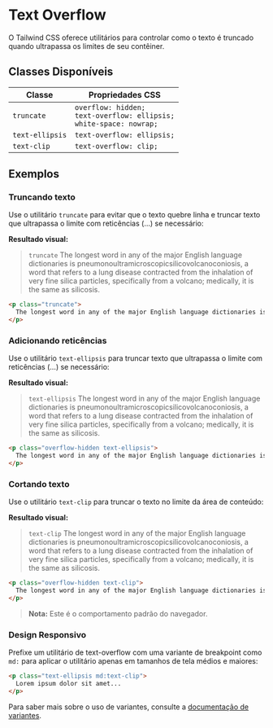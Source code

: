 # Text Overflow

O Tailwind CSS oferece utilitários para controlar como o texto é truncado quando ultrapassa os limites de seu contêiner.

## Classes Disponíveis

| Classe | Propriedades CSS |
|--------|------------------|
| `truncate` | `overflow: hidden;`<br>`text-overflow: ellipsis;`<br>`white-space: nowrap;` |
| `text-ellipsis` | `text-overflow: ellipsis;` |
| `text-clip` | `text-overflow: clip;` |

## Exemplos

### Truncando texto

Use o utilitário `truncate` para evitar que o texto quebre linha e truncar texto que ultrapassa o limite com reticências (…) se necessário:

**Resultado visual:**
> `truncate` The longest word in any of the major English language dictionaries is pneumonoultramicroscopicsilicovolcanoconiosis, a word that refers to a lung disease contracted from the inhalation of very fine silica particles, specifically from a volcano; medically, it is the same as silicosis.

```html
<p class="truncate">
  The longest word in any of the major English language dictionaries is pneumonoultramicroscopicsilicovolcanoconiosis...
</p>
```

### Adicionando reticências

Use o utilitário `text-ellipsis` para truncar texto que ultrapassa o limite com reticências (…) se necessário:

**Resultado visual:**
> `text-ellipsis` The longest word in any of the major English language dictionaries is pneumonoultramicroscopicsilicovolcanoconiosis, a word that refers to a lung disease contracted from the inhalation of very fine silica particles, specifically from a volcano; medically, it is the same as silicosis.

```html
<p class="overflow-hidden text-ellipsis">
  The longest word in any of the major English language dictionaries is pneumonoultramicroscopicsilicovolcanoconiosis...
</p>
```

### Cortando texto

Use o utilitário `text-clip` para truncar o texto no limite da área de conteúdo:

**Resultado visual:**
> `text-clip` The longest word in any of the major English language dictionaries is pneumonoultramicroscopicsilicovolcanoconiosis, a word that refers to a lung disease contracted from the inhalation of very fine silica particles, specifically from a volcano; medically, it is the same as silicosis.

```html
<p class="overflow-hidden text-clip">
  The longest word in any of the major English language dictionaries is pneumonoultramicroscopicsilicovolcanoconiosis...
</p>
```

> **Nota:** Este é o comportamento padrão do navegador.

### Design Responsivo

Prefixe um utilitário de text-overflow com uma variante de breakpoint como `md:` para aplicar o utilitário apenas em tamanhos de tela médios e maiores:

```html
<p class="text-ellipsis md:text-clip">
  Lorem ipsum dolor sit amet...
</p>
```

Para saber mais sobre o uso de variantes, consulte a [documentação de variantes](../variants.md).

